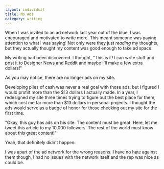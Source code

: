 ```yaml
---
layout: individual
title: No Ads
category: writing
---
```


When I was invited to an ad network last year out of the blue, I was encouraged and motivated to write more. This meant someone was paying attention to what I was saying! Not only were they just *reading* my thoughts, but they actually thought my content was good enough to take ad space.

My writing had been discovered. I thought, "This is it! I can write stuff and post it to Designer News and Reddit and maybe I'll make a few extra dollars!"

As you may notice, there are no longer ads on my site.

Developing piles of cash was never a real goal with those ads, but I figured I would profilt more than the $13 dollars I actually made. In a year, I redesigned my site three times trying to figure out the best place for them, which cost me far more than $13 dollars in personal projects. I thought the ads would serve as a badge of honor for those checking out my site for the first time. 

"Okay, this guy has ads on his site. The content must be great. Here, let me tweet this article to my 10,000 followers. The rest of the world must know about this great content!"

Yeah, that definitely didn't happen.

I was apart of the ad network for the wrong reasons. I have no hate against them though, I had no issues with the network itself and the rep was nice as could be.